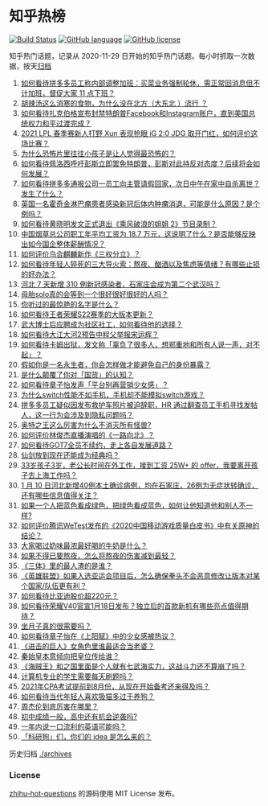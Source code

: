 # 知乎热榜
[![Build Status](https://github.com/ToWeLong/zhihu-hot-questions/workflows/CI/badge.svg)](https://github.com/ToWeLong/zhihu-hot-questions/actions)
[![GitHub language](https://img.shields.io/badge/language-golang-orange.svg)](https://golang.org/)
[![GitHub license](https://img.shields.io/github/license/ToWeLong/zhihu-hot-questions)](https://github.com/ToWeLong/zhihu-hot-questions/blob/main/LICENSE)

知乎热门话题，记录从 2020-11-29 日开始的知乎热门话题。每小时抓取一次数据，按天[归档](./archives)

<!-- BEGIN -->

1. [如何看待拼多多员工称内部调整加班：买菜业务强制轮休，需正常回消息但不计加班，督促大家 11 点下班？](https://www.zhihu.com/question/438708373)
1. [胡辣汤这么消寒的食物，为什么没在北方（大东北 ）流行 ？](https://www.zhihu.com/question/424263115)
1. [如何看待扎克伯格宣布封禁特朗普Facebook和Instagram账户，直到美国总统权力和平过渡完成？](https://www.zhihu.com/question/438407282)
1. [2021 LPL 春季赛新人打野 Xun 表现抢眼 iG 2:0 JDG 取开门红，如何评价这场比赛？](https://www.zhihu.com/question/438755213)
1. [为什么恐怖片里往往小孩子是让人觉得最恐怖的？](https://www.zhihu.com/question/19909627)
1. [如何看待佩洛西呼吁彭斯立即罢免特朗普，彭斯对此持反对态度？后续将会如何发展？](https://www.zhihu.com/question/438405031)
1. [如何看待拼多多通报公司一员工向主管请假回家，次日中午在家中自杀离世？发生了什么？](https://www.zhihu.com/question/438610398)
1. [英国一名霍奇金淋巴瘤患者感染新冠后体内肿瘤消退，可能是什么原因？是个例吗？](https://www.zhihu.com/question/438472697)
1. [如何看待黄晓明发文正式退出《乘风破浪的姐姐 2》节目录制？](https://www.zhihu.com/question/438703621)
1. [中国烟草总公司职工年平均工资为 18.7 万元，这说明了什么？是否能够反映出如今国企整体薪酬情况？](https://www.zhihu.com/question/438576054)
1. [如何评价乌合麒麟新作《三权分立》？](https://www.zhihu.com/question/438699761)
1. [如何看待年轻人猝死的三大导火索：熬夜、酗酒以及焦虑等情绪？有哪些止损的好办法？](https://www.zhihu.com/question/438689409)
1. [河北 7 天新增 310 例新冠感染者，石家庄会成为第二个武汉吗？](https://www.zhihu.com/question/438491729)
1. [母胎solo真的会等到一个很好很好很好的人吗？](https://www.zhihu.com/question/424575466)
1. [你听过的最惊艳的名字是什么？](https://www.zhihu.com/question/265694919)
1. [如何看待王者荣耀S22赛季的大版本更新？](https://www.zhihu.com/question/437767472)
1. [武大博士后应聘成为社区社工，如何看待他的选择？](https://www.zhihu.com/question/438716812)
1. [如何看待大江大河2预告中程父举报宋运辉？](https://www.zhihu.com/question/438647306)
1. [如何看待卡姆出狱，发文称「辜负了很多人，想郑重地和所有人说一声，对不起」？](https://www.zhihu.com/question/438693396)
1. [假如你是一名永生者，你会怎样做才能避免自己的身份暴露？](https://www.zhihu.com/question/438453657)
1. [是什么颠覆了你对「国货」的认知？](https://www.zhihu.com/question/393795608)
1. [如何看待章子怡发声「平台别再营销少女感」？](https://www.zhihu.com/question/438621007)
1. [为什么switch性能不如手机，手机却不能模拟switch游戏？](https://www.zhihu.com/question/394353284)
1. [拼多多员工疑似因发布救护车照片被迫辞职，HR 通过翻查员工手机寻找发帖人，这一行为会涉及到隐私问题吗？](https://www.zhihu.com/question/438702487)
1. [奥特之王这么厉害为什么不消灭所有怪兽?](https://www.zhihu.com/question/437534082)
1. [如何评价林俊杰直播演唱的《一路向北》？](https://www.zhihu.com/question/438194931)
1. [如何看待GOT7全员不续约，走上各自发展道路？](https://www.zhihu.com/question/438707123)
1. [仙剑放到现在还能成为经典吗？](https://www.zhihu.com/question/437015609)
1. [33岁孩子3岁，老公长时间在外工作，接到工资 25W+ 的 offer，我要离开孩子去上海工作吗？](https://www.zhihu.com/question/437986685)
1. [1 月 10 日河北新增40例本土确诊病例，均在石家庄，26例为无症状转确诊，还有哪些信息值得关注？](https://www.zhihu.com/question/438727388)
1. [如果一个人把蓝色看成绿色，把绿色看成蓝色，如何让他知道他和别人不一样?](https://www.zhihu.com/question/29838217)
1. [如何评价腾讯WeTest发布的《2020中国移动游戏质量白皮书》中有关原神的结论？](https://www.zhihu.com/question/438615563)
1. [大家喝过奶味最浓最好喝的牛奶是什么？](https://www.zhihu.com/question/300989157)
1. [如果不得已要熬夜，怎么将熬夜的伤害减到最轻？](https://www.zhihu.com/question/34908998)
1. [《三体》里的最人渣的是谁？](https://www.zhihu.com/question/437146219)
1. [《英雄联盟》如果入选亚运会项目后，怎么确保拳头不会恶意修改让版本对某个国家/队伍更有利？](https://www.zhihu.com/question/438246611)
1. [如何看待比亚迪股价超220元？](https://www.zhihu.com/question/437996289)
1. [如何看待荣耀V40官宣1月18日发布？独立后的首款新机有哪些亮点值得期待？](https://www.zhihu.com/question/438410992)
1. [坐月子真的很需要吗？](https://www.zhihu.com/question/430742837)
1. [如何看待章子怡在《上阳赋》中的少女感被热议？](https://www.zhihu.com/question/438615083)
1. [《进击的巨人》女角色里谁最适合当老婆？](https://www.zhihu.com/question/337791963)
1. [秦始皇本意倾向把皇位传给谁？](https://www.zhihu.com/question/265212268)
1. [《海贼王》和之国里面是个人就有七武海实力，这战斗力还不算崩了吗？](https://www.zhihu.com/question/437915895)
1. [计算机专业的学生需要每天刷题吗？](https://www.zhihu.com/question/399753856)
1. [2021年CPA考试提前到8月份，从现在开始备考还来得及吗？](https://www.zhihu.com/question/436204867)
1. [如何看待当代年轻人喜欢吸猫多过于养狗？](https://www.zhihu.com/question/434058968)
1. [周杰伦到底厉害在哪里？](https://www.zhihu.com/question/432551124)
1. [初中成绩一般，高中还有机会逆袭吗?](https://www.zhihu.com/question/437214285)
1. [一年内说一口流利的英语可能吗？](https://www.zhihu.com/question/342457498)
1. [「科研狗」们，你们的 idea 是怎么来的？](https://www.zhihu.com/question/436048717)

<!-- END -->

历史归档 [./archives](./archives)


### License
[zhihu-hot-questions](https://github.com/towelong/zhihu-hot-questions) 的源码使用 MIT License 发布。